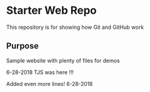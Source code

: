 # Starter Web Repo

This repository is for showing how Git and GitHub work

## Purpose

Sample website with plenty of files for demos

6-28-2018 TJS was here !!!

Added even more lines! 6-28-2018



